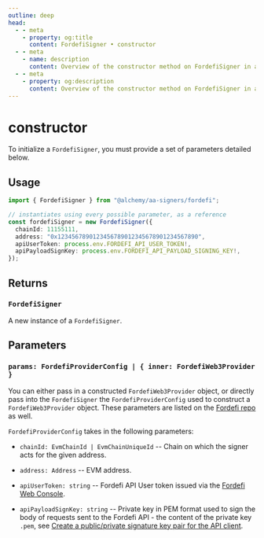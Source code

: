 ```yaml
---
outline: deep
head:
  - - meta
    - property: og:title
      content: FordefiSigner • constructor
  - - meta
    - name: description
      content: Overview of the constructor method on FordefiSigner in aa-signers
  - - meta
    - property: og:description
      content: Overview of the constructor method on FordefiSigner in aa-signers
---
```


# constructor

To initialize a `FordefiSigner`, you must provide a set of parameters detailed below.

## Usage

```ts [example.ts]
import { FordefiSigner } from "@alchemy/aa-signers/fordefi";

// instantiates using every possible parameter, as a reference
const fordefiSigner = new FordefiSigner({
  chainId: 11155111,
  address: "0x1234567890123456789012345678901234567890",
  apiUserToken: process.env.FORDEFI_API_USER_TOKEN!,
  apiPayloadSignKey: process.env.FORDEFI_API_PAYLOAD_SIGNING_KEY!,
});
```

## Returns

### `FordefiSigner`

A new instance of a `FordefiSigner`.

## Parameters

### `params: FordefiProviderConfig | { inner: FordefiWeb3Provider }`

You can either pass in a constructed `FordefiWeb3Provider` object, or directly pass into the `FordefiSigner` the `FordefiProviderConfig` used to construct a `FordefiWeb3Provider` object. These parameters are listed on the [Fordefi repo](https://github.com/FordefiHQ/web3-provider/blob/main/src/types/config.ts) as well.

`FordefiProviderConfig` takes in the following parameters:

- `chainId: EvmChainId | EvmChainUniqueId` -- Chain on which the signer acts for the given address.

- `address: Address` -- EVM address.

- `apiUserToken: string` -- Fordefi API User token issued via the [Fordefi Web Console](https://app.fordefi.com).

- `apiPayloadSignKey: string` -- Private key in PEM format used to sign the body of requests sent to the Fordefi API - the content of the private key `.pem`, see [Create a public/private signature key pair for the API client](https://docs.fordefi.com/reference/pair-an-api-client-with-the-api-signer).
